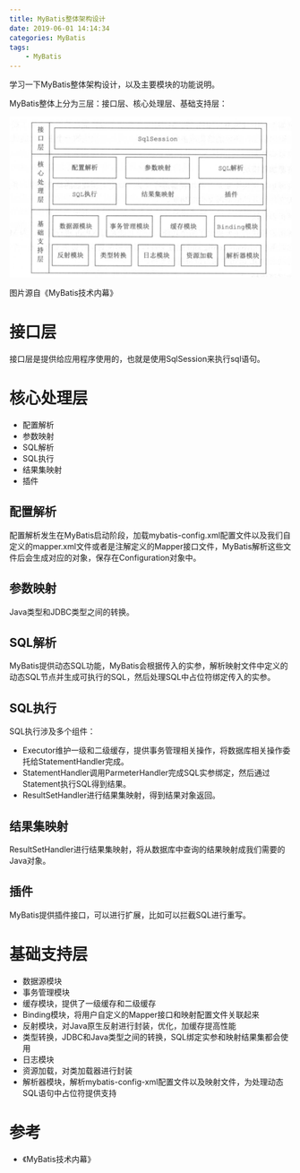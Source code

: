 ```yaml
---
title: MyBatis整体架构设计
date: 2019-06-01 14:14:34
categories: MyBatis
tags: 
	- MyBatis
---
```


学习一下MyBatis整体架构设计，以及主要模块的功能说明。

<!--more-->

MyBatis整体上分为三层：接口层、核心处理层、基础支持层：

![Mybatis整体架构设计](./MyBatis整体架构设计/mybatis-1.png)

图片源自《MyBatis技术内幕》

# 接口层

接口层是提供给应用程序使用的，也就是使用SqlSession来执行sql语句。

# 核心处理层

- 配置解析
- 参数映射
- SQL解析
- SQL执行
- 结果集映射
- 插件

## 配置解析

配置解析发生在MyBatis启动阶段，加载mybatis-config.xml配置文件以及我们自定义的mapper.xml文件或者是注解定义的Mapper接口文件，MyBatis解析这些文件后会生成对应的对象，保存在Configuration对象中。

## 参数映射

Java类型和JDBC类型之间的转换。

## SQL解析

MyBatis提供动态SQL功能，MyBatis会根据传入的实参，解析映射文件中定义的动态SQL节点并生成可执行的SQL，然后处理SQL中占位符绑定传入的实参。

## SQL执行

SQL执行涉及多个组件：

- Executor维护一级和二级缓存，提供事务管理相关操作，将数据库相关操作委托给StatementHandler完成。
- StatementHandler调用ParmeterHandler完成SQL实参绑定，然后通过Statement执行SQL得到结果。
- ResultSetHandler进行结果集映射，得到结果对象返回。

## 结果集映射

ResultSetHandler进行结果集映射，将从数据库中查询的结果映射成我们需要的Java对象。

## 插件

MyBatis提供插件接口，可以进行扩展，比如可以拦截SQL进行重写。

# 基础支持层

- 数据源模块
- 事务管理模块
- 缓存模块，提供了一级缓存和二级缓存
- Binding模块，将用户自定义的Mapper接口和映射配置文件关联起来
- 反射模块，对Java原生反射进行封装，优化，加缓存提高性能
- 类型转换，JDBC和Java类型之间的转换，SQL绑定实参和映射结果集都会使用
- 日志模块
- 资源加载，对类加载器进行封装
- 解析器模块，解析mybatis-config-xml配置文件以及映射文件，为处理动态SQL语句中占位符提供支持



# 参考

- 《MyBatis技术内幕》